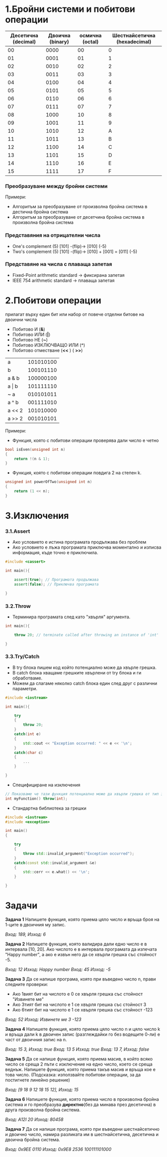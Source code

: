 <h1>1.Бройни системи и побитови операции</h1>

| Десетична (decimal) | Двоична (binary) | осмична (octal) | Шестнайсетична (hexadecimal) |
|---------------------|------------------|-----------------|------------------------------|
| 00                  | 0000             | 00              | 0                            |
| 01                  | 0001             | 01              | 1                            |
| 02                  | 0010             | 02              | 2                            |
| 03                  | 0011             | 03              | 3                            |
| 04                  | 0100             | 04              | 4                            |
| 05                  | 0101             | 05              | 5                            |
| 06                  | 0110             | 06              | 6                            |
| 07                  | 0111             | 07              | 7                            |
| 08                  | 1000             | 10              | 8                            |
| 09                  | 1001             | 11              | 9                            |
| 10                  | 1010             | 12              | A                            |
| 11                  | 1011             | 13              | B                            |
| 12                  | 1100             | 14              | C                            |
| 13                  | 1101             | 15              | D                            |
| 14                  | 1110             | 16              | E                            |
| 15                  | 1111             | 17              | F                            |

<h3>Преобразуване между бройни системи</h3>

Примери:

- Алгоритъм за преобразуване от произволна бройна система в дестична бройна система
- Алгоритъм за преобразуване от десетчина бройна система в произволна бройна система

<h3>Представяния на отрицателни числа</h3>

- One's complement (5) [101] -(flip)-> [010] (-5)
- Two's complement (5) [101] -(flip)-> [010] + [001] = [011] (-5)

<h3>Представяне на числа с плаваща запетая</h3>

- Fixed-Point arithmetic standard -> фиксирана запетая
- IEEE 754 arithmetic standard -> плаваща запетая

<h1>2.Побитови операции</h1>
прилагат върху един бит или набор от повече отделни битове на двоични числа

- Побитово И (**&**)
- Побитово ИЛИ  (**|**)
- Побитово НЕ (**~**)
- Побитово ИЗКЛЮЧВАЩО ИЛИ  (**^**)
- Побитово отместване  (**<<** )  ( **>>**)

|        |           |
|--------|-----------|
| a      | 101010100 |
| b      | 100101110 |
| a & b  | 100000100 |
| a \| b | 101111110 |
| ~ a    | 010101011 |
| a ^ b  | 001111010 |
| a << 2 | 101010000 |
| a >> 2 | 001010101 |

Примери:

- Функция, която с побитови операции проверява дали число е четно

```c++
bool isEven(unsigned int n)
{
	return !(n & 1);
}
```

- Функция, която с побитови операции повдига 2 на степен k.

```c++
unsigned int powerOfTwo(unsigned int n)
{
	return (1 << n);
}
```

<h1>3.Изключения</h1>

<h3>3.1.Assert</h3>

- Ако условието е истина програмата продължава без проблем
- Ако условието е лъжа програмата приключва моментално и изписва информация, къде точно е приключила.

```c++
#include <cassert>

int main(){

    assert(true); // Програмата продължава
    assert(false); // Приключва програмата

}
```

<h3>3.2.Throw</h3>

- Терминира програмата след като "хвърля" аргумента.

```c++
int main(){

    throw 20; // terminate called after throwing an instance of 'int'

}
```

<h3>3.3.Try/Catch</h3>

- В try блока пишем код който потенциално може да хвърле грешка.
- В catch блока хващаме грешките хвърлени от try блока и ги обработваме.
- Можем да слагаме няколко catch блока един след друг с различни параметри.

```c++
#include <iostream>

int main(){

    try
    {
        throw 20;
    }
    catch(int e)
    {
        std::cout << "Exception occurred: " << e << '\n';
    }
    catch(char c)
    {
        ...
    }

}
```

- Специфициране на изключения

```c++
// Показваме че тази функция потенциално може да хвърли грешка от тип int.
int myFunction() throw(int);
```

- Стандартна библиотека за грешки

```c++
#include <iostream>
#include <exception>

int main()
{

    try
    {
        throw std::invalid_argument("Exception occurred");
    }
    catch(const std::invalid_argument &e)
    {
        std::cerr << e.what() << '\n';
    }

}
```

<h1>Задачи</h1>

**Задача 1** Напишете функция, която приема цяло число и връща броя на 1-ците в двоичния му запис.

*Вход: 189,  Изход: 6*

**Задача 2** Напишете функция, която валидира дали едно число е в интервала [10, 20]. Ако числото е в интервала програмата да изпечата "Happy number", а ако е извън него да се хвърли грешка със стойност -5.

*Вход: 12 Изход: Happy number*
*Вход: 45 Изход: -5*

**Задача 3** Да се напише програма, която при въведено число n, прави следните проверки:

- Ако 1вият бит на числото е 0 се хвърля грешка със стойност "Извинете ме"
- Ако 3тият бит на числото е 1 се хвърля грешка със стойност 3
- Ако 6тият бит на числото е 1 се хвърля грешка със стойност -123

*Вход: 52 Изход: Извинете ме 3 -123*

**Задача 4** Напишете функция, която приема цяло число n и цяло число k и връща дали k в двоичен запис (разглеждайки го без водещите 0-ли) е част от двоичния запис на n.

*Вход: 15 3, Изход: true*
*Вход: 13 5 Изход: true*
*Вход: 13 7, Изход: false*

**Задача 5** Да се напише функция, която приема масив, в който всяко число се среща 2 пъти с изключение на едно число, което се среща веднъж.
Напишете функция, която приема такъв масив и връща кое е това число.
(Подсказка: използвайте побитови операции, за да постигнете линейно решение)

*Вход: [9 18 9 12 18 15 12], Изход: 15*

**Задача 6** Напишете функция, която приема число в произволна бройна система и го преобразува **директно**(без да минава през десетична) в друга произволна бройна система.

*Вход: A12I 20 Изход: 80458*

**Задача 7** Да се напише програма, която при въведени шестнайсетично и двоично число, намира разликата им в шестнайсетична, десетична и двоична бройна система.

*Вход: 0х9ЕЕ 0110 Изход: 0x9E8 2536 100111101000*